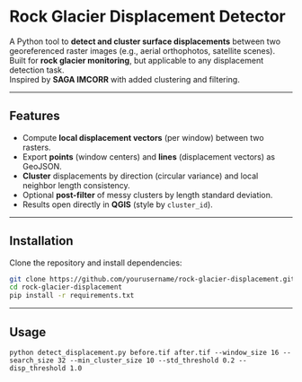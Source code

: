 # Rock Glacier Displacement Detector

A Python tool to **detect and cluster surface displacements** between two georeferenced raster images (e.g., aerial orthophotos, satellite scenes).  
Built for **rock glacier monitoring**, but applicable to any displacement detection task.  
Inspired by **SAGA IMCORR** with added clustering and filtering.

---

## Features

- Compute **local displacement vectors** (per window) between two rasters.  
- Export **points** (window centers) and **lines** (displacement vectors) as GeoJSON.  
- **Cluster** displacements by direction (circular variance) and local neighbor length consistency.  
- Optional **post-filter** of messy clusters by length standard deviation.  
- Results open directly in **QGIS** (style by `cluster_id`).

---

## Installation

Clone the repository and install dependencies:

```bash
git clone https://github.com/yourusername/rock-glacier-displacement.git
cd rock-glacier-displacement
pip install -r requirements.txt
```

---

## Usage

```
python detect_displacement.py before.tif after.tif --window_size 16 --search_size 32 --min_cluster_size 10 --std_threshold 0.2 --disp_threshold 1.0
```